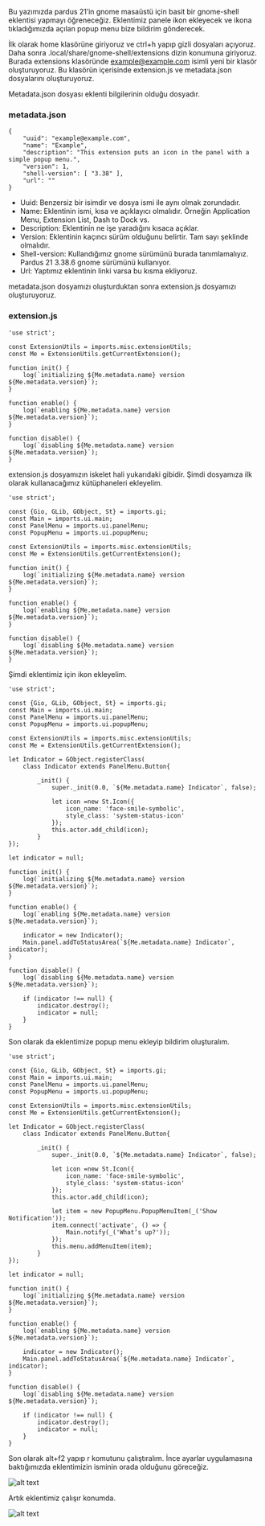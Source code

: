 Bu yazımızda pardus 21’in gnome masaüstü için basit bir gnome-shell eklentisi yapmayı öğreneceğiz. Eklentimiz panele ikon ekleyecek ve ikona tıkladığımızda açılan popup menu bize bildirim gönderecek. 

İlk olarak home klasörüne giriyoruz ve ctrl+h yapıp gizli dosyaları açıyoruz. Daha sonra .local/share/gnome-shell/extensions dizin konumuna giriyoruz. Burada extensions klasöründe example@example.com isimli yeni bir klasör oluşturuyoruz. Bu klasörün içerisinde extension.js ve metadata.json dosyalarını oluşturuyoruz. 
 
Metadata.json dosyası eklenti bilgilerinin olduğu dosyadır.
 
### metadata.json 
 
```
{ 
    "uuid": "example@example.com", 
    "name": "Example", 
    "description": "This extension puts an icon in the panel with a simple popup menu.", 
    "version": 1, 
    "shell-version": [ "3.38" ], 
    "url": "" 
}
```

* Uuid: Benzersiz bir isimdir ve dosya ismi ile aynı olmak zorundadır. 
* Name: Eklentinin ismi, kısa ve açıklayıcı olmalıdır. Örneğin Application Menu, Extension List, Dash to Dock vs. 
* Description: Eklentinin ne işe yaradığını kısaca açıklar. 
* Version: Eklentinin kaçıncı sürüm olduğunu belirtir. Tam sayı şeklinde olmalıdır. 
* Shell-version: Kullandığımız gnome sürümünü burada tanımlamalıyız. Pardus 21 3.38.6 gnome sürümünü kullanıyor. 
* Url: Yaptımız eklentinin linki varsa bu kısma ekliyoruz. 
 
metadata.json dosyamızı oluşturduktan sonra extension.js dosyamızı oluşturuyoruz. 

### extension.js  

```
'use strict'; 

const ExtensionUtils = imports.misc.extensionUtils; 
const Me = ExtensionUtils.getCurrentExtension(); 
 
function init() { 
    log(`initializing ${Me.metadata.name} version ${Me.metadata.version}`); 
} 
 
function enable() { 
    log(`enabling ${Me.metadata.name} version ${Me.metadata.version}`); 
} 
 
function disable() { 
    log(`disabling ${Me.metadata.name} version ${Me.metadata.version}`); 
} 
```

extension.js dosyamızın iskelet hali yukarıdaki gibidir. Şimdi dosyamıza ilk olarak kullanacağımız kütüphaneleri ekleyelim. 

```
'use strict';  

const {Gio, GLib, GObject, St} = imports.gi;  
const Main = imports.ui.main; 
const PanelMenu = imports.ui.panelMenu; 
const PopupMenu = imports.ui.popupMenu; 

const ExtensionUtils = imports.misc.extensionUtils;  
const Me = ExtensionUtils.getCurrentExtension(); 

function init() { 
    log(`initializing ${Me.metadata.name} version ${Me.metadata.version}`); 
} 
 
function enable() { 
    log(`enabling ${Me.metadata.name} version ${Me.metadata.version}`); 
} 
 
function disable() { 
    log(`disabling ${Me.metadata.name} version ${Me.metadata.version}`); 
} 
```

Şimdi eklentimiz için ikon ekleyelim.

```
'use strict'; 

const {Gio, GLib, GObject, St} = imports.gi; 
const Main = imports.ui.main;
const PanelMenu = imports.ui.panelMenu;
const PopupMenu = imports.ui.popupMenu;

const ExtensionUtils = imports.misc.extensionUtils; 
const Me = ExtensionUtils.getCurrentExtension();

let Indicator = GObject.registerClass(
    class Indicator extends PanelMenu.Button{
        
        _init() {
            super._init(0.0, `${Me.metadata.name} Indicator`, false);

            let icon =new St.Icon({
                icon_name: 'face-smile-symbolic',
                style_class: 'system-status-icon'
            });
            this.actor.add_child(icon);
        }        
});

let indicator = null;
 
function init() { 
    log(`initializing ${Me.metadata.name} version ${Me.metadata.version}`); 
} 
 
function enable() { 
    log(`enabling ${Me.metadata.name} version ${Me.metadata.version}`);

    indicator = new Indicator();
    Main.panel.addToStatusArea(`${Me.metadata.name} Indicator`, indicator);
} 
 
function disable() { 
    log(`disabling ${Me.metadata.name} version ${Me.metadata.version}`); 

    if (indicator !== null) {
        indicator.destroy();
        indicator = null;
    }
} 
```

Son olarak da eklentimize popup menu ekleyip bildirim oluşturalım. 

```
'use strict'; 

const {Gio, GLib, GObject, St} = imports.gi; 
const Main = imports.ui.main;
const PanelMenu = imports.ui.panelMenu;
const PopupMenu = imports.ui.popupMenu;

const ExtensionUtils = imports.misc.extensionUtils; 
const Me = ExtensionUtils.getCurrentExtension();

let Indicator = GObject.registerClass(
    class Indicator extends PanelMenu.Button{
        
        _init() {
            super._init(0.0, `${Me.metadata.name} Indicator`, false);

            let icon =new St.Icon({
                icon_name: 'face-smile-symbolic',
                style_class: 'system-status-icon'
            });
            this.actor.add_child(icon);

            let item = new PopupMenu.PopupMenuItem(_('Show Notification')); 
            item.connect('activate', () => {
                Main.notify(_('Whatʼs up?'));
            });
            this.menu.addMenuItem(item);
        }        
});

let indicator = null;
 
function init() { 
    log(`initializing ${Me.metadata.name} version ${Me.metadata.version}`); 
} 
 
function enable() { 
    log(`enabling ${Me.metadata.name} version ${Me.metadata.version}`);

    indicator = new Indicator();
    Main.panel.addToStatusArea(`${Me.metadata.name} Indicator`, indicator);
} 
 
function disable() { 
    log(`disabling ${Me.metadata.name} version ${Me.metadata.version}`); 

    if (indicator !== null) {
        indicator.destroy();
        indicator = null;
    }
}
```

Son olarak alt+f2 yapıp r komutunu çalıştıralım. İnce ayarlar uygulamasına baktığımızda eklentimizin isminin orada olduğunu göreceğiz.

![alt text](https://github.com/busracagliyan/Gnome-Extension-Examples/blob/main/examples/example.drawio.png)

Artık eklentimiz çalışır konumda. 

![alt text](https://github.com/busracagliyan/Gnome-Extension-Examples/blob/main/examples/screenshot.png)
